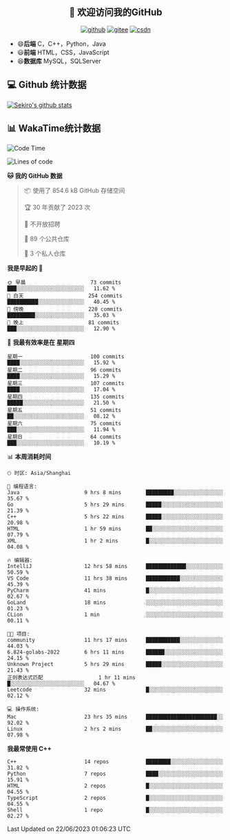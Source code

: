 <h2 align="center">👋 欢迎访问我的GitHub</h2>
<p align="center">
  <a href="https://666wxy666.github.io/"><img src="https://img.shields.io/badge/GitHub-24292e" alt="github"></a>
  <a href="https://gitee.com/wxy_666"><img src="https://img.shields.io/badge/Gitee-fe7300" alt="gitee"></a>
  <a href="https://blog.csdn.net/WXY_666"><img src="https://img.shields.io/badge/CSDN-cf000e" alt="csdn"></a>
</p>

- 😄**后端** C，C++，Python，Java
- 😃**前端** HTML，CSS，JavaScript
- 😆**数据库** MySQL，SQLServer

## 💻 Github 统计数据
[![Sekiro's github stats](https://github-readme-stats.vercel.app/api?username=666WXY666)](https://666wxy666.github.io/)

## 📊 WakaTime统计数据

<!--START_SECTION:waka-->
![Code Time](http://img.shields.io/badge/Code%20Time-1%2C703%20hrs%2057%20mins-blue)

![Lines of code](https://img.shields.io/badge/%E4%BB%8E%E3%80%8CHello%20World%E3%80%8D%E8%B5%B7%E6%88%91%E5%B7%B2%E7%BB%8F%E5%86%99%E4%BA%86-5.6%20million%20%E8%A1%8C%E4%BB%A3%E7%A0%81-blue)

**🐱 我的 GitHub 数据** 

> 📦  使用了 854.6 kB GitHub 存储空间 
 > 
> 🏆 30 年贡献了 2023 次
 > 
> 🚫 不开放招聘
 > 
> 📜 89 个公共仓库 
 > 
> 🔑 3 个私人仓库 
 > 
**我是早起的 🐤** 

```text
🌞 早晨                     73 commits          ███░░░░░░░░░░░░░░░░░░░░░░   11.62 % 
🌆 白天                     254 commits         ██████████░░░░░░░░░░░░░░░   40.45 % 
🌃 傍晚                     220 commits         █████████░░░░░░░░░░░░░░░░   35.03 % 
🌙 晚上                     81 commits          ███░░░░░░░░░░░░░░░░░░░░░░   12.90 % 
```
📅 **我最有效率是在 星期四** 

```text
星期一                      100 commits         ████░░░░░░░░░░░░░░░░░░░░░   15.92 % 
星期二                      96 commits          ████░░░░░░░░░░░░░░░░░░░░░   15.29 % 
星期三                      107 commits         ████░░░░░░░░░░░░░░░░░░░░░   17.04 % 
星期四                      135 commits         █████░░░░░░░░░░░░░░░░░░░░   21.50 % 
星期五                      51 commits          ██░░░░░░░░░░░░░░░░░░░░░░░   08.12 % 
星期六                      75 commits          ███░░░░░░░░░░░░░░░░░░░░░░   11.94 % 
星期日                      64 commits          ███░░░░░░░░░░░░░░░░░░░░░░   10.19 % 
```


📊 **本周消耗时间** 

```text
🕑︎ 时区: Asia/Shanghai

💬 编程语言: 
Java                     9 hrs 8 mins        █████████░░░░░░░░░░░░░░░░   35.67 % 
Go                       5 hrs 29 mins       █████░░░░░░░░░░░░░░░░░░░░   21.39 % 
C++                      5 hrs 22 mins       █████░░░░░░░░░░░░░░░░░░░░   20.98 % 
HTML                     1 hr 59 mins        ██░░░░░░░░░░░░░░░░░░░░░░░   07.79 % 
XML                      1 hr 2 mins         █░░░░░░░░░░░░░░░░░░░░░░░░   04.08 % 

🔥 编辑器: 
IntelliJ                 12 hrs 58 mins      █████████████░░░░░░░░░░░░   50.59 % 
VS Code                  11 hrs 38 mins      ███████████░░░░░░░░░░░░░░   45.39 % 
PyCharm                  41 mins             █░░░░░░░░░░░░░░░░░░░░░░░░   02.67 % 
GoLand                   18 mins             ░░░░░░░░░░░░░░░░░░░░░░░░░   01.23 % 
CLion                    1 min               ░░░░░░░░░░░░░░░░░░░░░░░░░   00.11 % 

🐱‍💻 项目: 
community                11 hrs 17 mins      ███████████░░░░░░░░░░░░░░   44.03 % 
6.824-golabs-2022        6 hrs 11 mins       ██████░░░░░░░░░░░░░░░░░░░   24.15 % 
Unknown Project          5 hrs 29 mins       █████░░░░░░░░░░░░░░░░░░░░   21.43 % 
正则表达式匹配                  1 hr 11 mins        █░░░░░░░░░░░░░░░░░░░░░░░░   04.67 % 
Leetcode                 32 mins             █░░░░░░░░░░░░░░░░░░░░░░░░   02.12 % 

💻 操作系统: 
Mac                      23 hrs 35 mins      ███████████████████████░░   92.02 % 
Linux                    2 hrs 2 mins        ██░░░░░░░░░░░░░░░░░░░░░░░   07.98 % 
```

**我最常使用 C++** 

```text
C++                      14 repos            ████████░░░░░░░░░░░░░░░░░   31.82 % 
Python                   7 repos             ████░░░░░░░░░░░░░░░░░░░░░   15.91 % 
HTML                     2 repos             █░░░░░░░░░░░░░░░░░░░░░░░░   04.55 % 
TypeScript               2 repos             █░░░░░░░░░░░░░░░░░░░░░░░░   04.55 % 
Shell                    1 repo              █░░░░░░░░░░░░░░░░░░░░░░░░   02.27 % 
```




 Last Updated on 22/06/2023 01:06:23 UTC
<!--END_SECTION:waka-->

<!--
**666WXY666/666WXY666** is a ✨ _special_ ✨ repository because its `README.md` (this file) appears on your GitHub profile.

Here are some ideas to get you started:

- 🔭 I’m currently working on ...
- 🌱 I’m currently learning ...
- 👯 I’m looking to collaborate on ...
- 🤔 I’m looking for help with ...
- 💬 Ask me about ...
- 📫 How to reach me: ...
- 😄 Pronouns: ...
- ⚡ Fun fact: ...
-->
